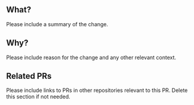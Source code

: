 ## What?

Please include a summary of the change.

## Why?

Please include reason for the change and any other relevant context.

## Related PRs

Please include links to PRs in other repositories relevant to this PR.
Delete this section if not needed.
